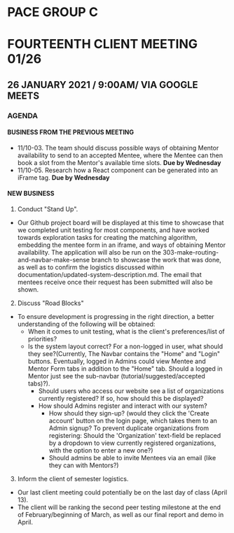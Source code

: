 # PACE GROUP C

# FOURTEENTH CLIENT MEETING 01/26

## 26 JANUARY 2021 / 9:00AM/ VIA GOOGLE MEETS

### AGENDA

#### BUSINESS FROM THE PREVIOUS MEETING

- 11/10-03. The team should discuss possible ways of obtaining Mentor availability to send to an accepted Mentee, where the Mentee can then book a slot from the Mentor's available time slots. **Due by Wednesday**
- 11/10-05. Research how a React component can be generated into an iFrame tag. **Due by Wednesday**

#### NEW BUSINESS

1. Conduct "Stand Up".

- Our Github project board will be displayed at this time to showcase that we completed unit testing for most components, and have worked towards exploration tasks for creating the matching algorithm, embedding the mentee form in an iframe, and ways of obtaining Mentor availability. The application will also be run on the 303-make-routing-and-navbar-make-sense branch to showcase the work that was done, as well as to confirm the logistics discussed within documentation/updated-system-description.md. The email that mentees receive once their request has been submitted will also be shown.

2. Discuss "Road Blocks"

- To ensure development is progressing in the right direction, a better understanding of the following will be obtained:
  - When it comes to unit testing, what is the client's preferences/list of priorities?
  - Is the system layout correct? For a non-logged in user, what should they see?(Currently, The Navbar contains the "Home" and "Login" buttons. Eventually, logged in Admins could view Mentee and Mentor Form tabs in addition to the "Home" tab. Should a logged in Mentor just see the sub-navbar (tutorial/suggested/accepted tabs)?).
    - Should users who access our website see a list of organizations currently registered? If so, how should this be displayed?
    - How should Admins register and interact with our system?
      - How should they sign-up? (would they click the 'Create account' button on the login page, which takes them to an Admin signup? To prevent duplicate organizations from registering: Should the 'Organization' text-field be replaced by a dropdown to view currently registered organizations, with the option to enter a new one?)
      - Should admins be able to invite Mentees via an email (like they can with Mentors?)

3. Inform the client of semester logistics.

- Our last client meeting could potentially be on the last day of class (April 13).
- The client will be ranking the second peer testing milestone at the end of February/beginning of March, as well as our final report and demo in April.
